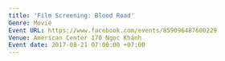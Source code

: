 ```yaml
---
title: 'Film Screening: Blood Road'
Genre: Movie
Event URL: https://www.facebook.com/events/859096487600229
Venue: American Center 170 Ngọc Khánh
Event date: 2017-08-21 07:00:00 +07:00
---
```


